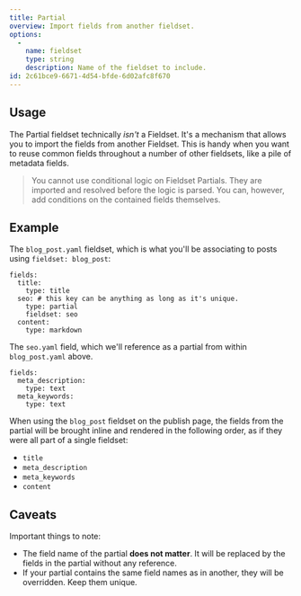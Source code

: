 ```yaml
---
title: Partial
overview: Import fields from another fieldset.
options:
  -
    name: fieldset
    type: string
    description: Name of the fieldset to include.
id: 2c61bce9-6671-4d54-bfde-6d02afc8f670
---
```

## Usage

The Partial fieldset technically _isn't_ a Fieldset. It's a mechanism that allows you to import the fields from another Fieldset. This is handy when you want to reuse common fields throughout a number of other fieldsets, like a pile of metadata fields.

> You cannot use conditional logic on Fieldset Partials. They are imported and resolved before the logic is parsed. You can, however, add conditions on the contained fields themselves.

## Example

The `blog_post.yaml` fieldset, which is what you'll be associating to posts using `fieldset: blog_post`:

``` .language-yaml
fields:
  title:
    type: title
  seo: # this key can be anything as long as it's unique.
    type: partial
    fieldset: seo
  content:
    type: markdown
```

The `seo.yaml` field, which we'll reference as a partial from within `blog_post.yaml` above.

``` .language-yaml
fields:
  meta_description:
    type: text
  meta_keywords:
    type: text
```

When using the `blog_post` fieldset on the publish page, the fields from the partial will be brought inline and
rendered in the following order, as if they were all part of a single fieldset:

- `title`
- `meta_description`
- `meta_keywords`
- `content`

## Caveats

Important things to note:

- The field name of the partial **does not matter**. It will be replaced by the fields in the partial without any reference.
- If your partial contains the same field names as in another, they will be overridden. Keep them unique.
